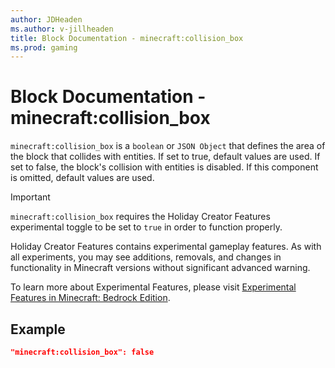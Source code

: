 ```yaml
---
author: JDHeaden
ms.author: v-jillheaden
title: Block Documentation - minecraft:collision_box
ms.prod: gaming
---
```


# Block Documentation - minecraft:collision_box

`minecraft:collision_box` is a `boolean` or `JSON Object` that defines the area of the block that collides with entities. If set to true, default values are used. If set to false, the block's collision with entities is disabled. If this component is omitted, default values are used.

>[!IMPORTANT]
> `minecraft:collision_box` requires the Holiday Creator Features experimental toggle to be set to `true` in order to function properly.
>
>Holiday Creator Features contains experimental gameplay features. As with all experiments, you may see additions, removals, and changes in functionality in Minecraft versions without significant advanced warning.
>
>To learn more about Experimental Features, please visit [Experimental Features in Minecraft: Bedrock Edition](../../../../../Documents/ExperimentalFeaturesToggle.md).

## Example

```json
"minecraft:collision_box": false
```
